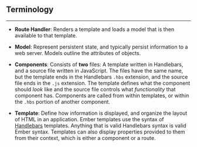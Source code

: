 ## Terminology
<hr>

* **Route Handler**:  Renders a template and loads a model that is then available to that template. 

* **Model**: Represent persistent state, and typically persist information to a web server. Models outline the attributes of objects. 

* **Components**: Consists of **two** files: A template written in Handlebars, and a source file written in JavaScript. The files have the same name, but the template ends in the Handlebars `.hbs` extension, and the source file ends in the `.js` extension. The template defines what the component should _look_ like and the source file controls what _functionality_ that component has. Components are called from within templates, or within the `.hbs` portion of another component.

* **Template**:  Define how information is displayed, and organize the layout of HTML in an application. Ember templates use the syntax of [Handlebars](http://handlebarsjs.com) templates. Anything that is valid Handlebars syntax is valid Ember syntax. Templates can also display properties provided to them from their context, which is either a component or a route.

